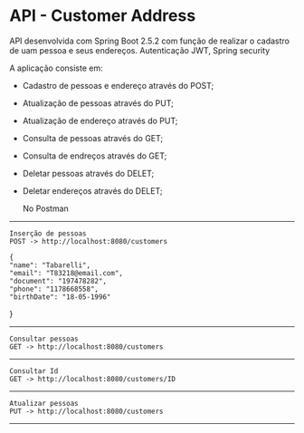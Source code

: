 # API - Customer Address

API desenvolvida com Spring Boot 2.5.2 com função de realizar o cadastro de uam pessoa e seus endereços. Autenticação JWT, Spring security

A aplicação consiste em:
- Cadastro de pessoas e endereço através do POST;
- Atualização de pessoas através do PUT;
- Atualização de endereço através do PUT;
- Consulta de  pessoas através do GET;
- Consulta de endreços através do GET;
- Deletar pessoas através do DELET;
- Deletar endereços através do DELET;

   No Postman
---
    Inserção de pessoas
    POST -> http://localhost:8080/customers
    
    {
    "name": "Tabarelli",
    "email": "T83218@email.com",
    "document": "197478282",
    "phone": "1178668558",
    "birthDate": "18-05-1996"
}


---
    Consultar pessoas
    GET -> http://localhost:8080/customers
   
---
    Consultar Id
    GET -> http://localhost:8080/customers/ID
    
---   
    Atualizar pessoas
    PUT -> http://localhost:8080/customers
    
---
